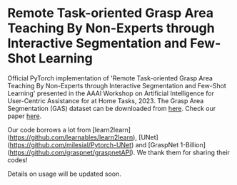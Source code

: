 # Remote Task-oriented Grasp Area Teaching By Non-Experts through Interactive Segmentation and Few-Shot Learning
Official PyTorch implementation of 'Remote Task-oriented Grasp Area Teaching By Non-Experts through Interactive Segmentation and Few-Shot Learning' presented in the AAAI Workshop on Artificial Intelligence for User-Centric Assistance for at Home Tasks, 2023. The Grasp Area Segmentation (GAS) dataset can be downloaded from [here](https://drive.google.com/file/d/1YFRiIPt65tUEa899HoymM_2wWmr_O__8/view?usp=share_link). Check our paper [here](https://ai4athome.github.io/res/papers/kaynar_remote_task_oriented.pdf).


Our code borrows a lot from [learn2learn] (https://github.com/learnables/learn2learn), [UNet] (https://github.com/milesial/Pytorch-UNet) and [GraspNet 1-Billion] (https://github.com/graspnet/graspnetAPI). We thank them for sharing their codes!

Details on usage will be updated soon.
